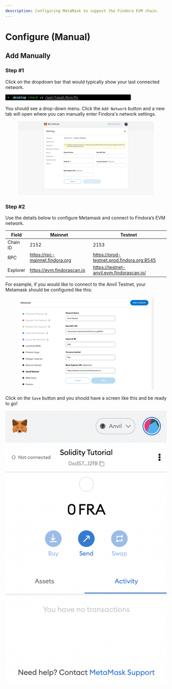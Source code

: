 ```yaml
---
description: Configuring MetaMask to support the Findora EVM chain.
---
```


# Configure (Manual)

## Add Manually

### Step #1

Click on the dropdown bar that would typically show your last connected network.

<img src="../../../.gitbook/assets/image (9).png" alt="" data-size="original">

You should see a drop-down menu. Click the `Add Network` button and a new tab will open where you can manually enter Findora's network settings.

<figure><img src="../../../.gitbook/assets/image (23).png" alt=""><figcaption></figcaption></figure>

### **Step #2**

Use the details below to configure Metamask and connect to Findora’s EVM network.&#x20;

| Field    | Mainnet                         | Testnet                                    |
| -------- | ------------------------------- | ------------------------------------------ |
| Chain ID | 2152                            | 2153                                       |
| RPC      | https://rpc-mainnet.findora.org | https://prod-testnet.prod.findora.org:8545 |
| Explorer | https://evm.findorascan.io      | https://testnet-anvil.evm.findorascan.io/  |

For example, if you would like to connect to the Anvil Testnet, your Metamask should be configured like this:

<figure><img src="../../../.gitbook/assets/image (2) (5).png" alt=""><figcaption></figcaption></figure>

Click on the `Save` button and you should have a screen like this and be ready to go!

![](<../../../.gitbook/assets/image (18).png>)

